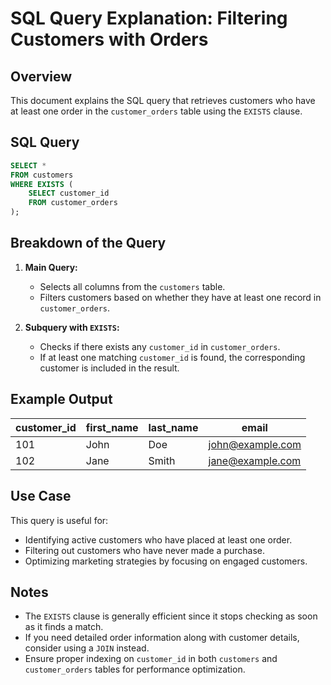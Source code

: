 # SQL Query Explanation: Filtering Customers with Orders

## Overview
This document explains the SQL query that retrieves customers who have at least one order in the `customer_orders` table using the `EXISTS` clause.

## SQL Query
```sql
SELECT *
FROM customers
WHERE EXISTS (
    SELECT customer_id 
    FROM customer_orders
);
```

## Breakdown of the Query
1. **Main Query:**
   - Selects all columns from the `customers` table.
   - Filters customers based on whether they have at least one record in `customer_orders`.

2. **Subquery with `EXISTS`:**
   - Checks if there exists any `customer_id` in `customer_orders`.
   - If at least one matching `customer_id` is found, the corresponding customer is included in the result.

## Example Output
| customer_id | first_name | last_name | email           |
|------------|-----------|-----------|----------------|
| 101        | John      | Doe       | john@example.com |
| 102        | Jane      | Smith     | jane@example.com |

## Use Case
This query is useful for:
- Identifying active customers who have placed at least one order.
- Filtering out customers who have never made a purchase.
- Optimizing marketing strategies by focusing on engaged customers.

## Notes
- The `EXISTS` clause is generally efficient since it stops checking as soon as it finds a match.
- If you need detailed order information along with customer details, consider using a `JOIN` instead.
- Ensure proper indexing on `customer_id` in both `customers` and `customer_orders` tables for performance optimization.



